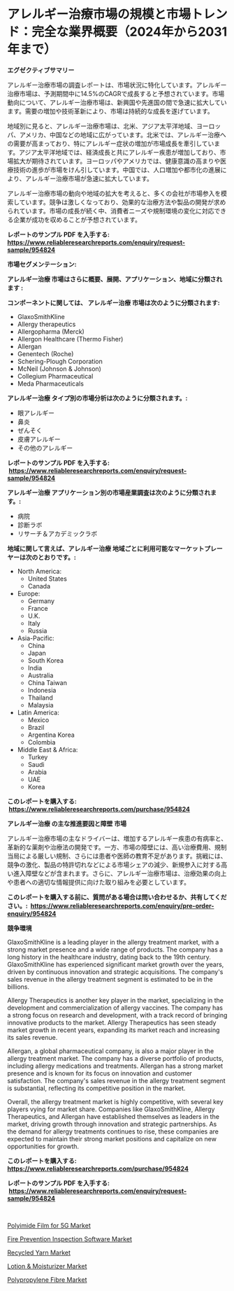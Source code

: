 <p><h1>アレルギー治療市場の規模と市場トレンド：完全な業界概要（2024年から2031年まで）</h1></p><p><strong>エグゼクティブサマリー</strong></p>
<p><p>アレルギー治療市場の調査レポートは、市場状況に特化しています。アレルギー治療市場は、予測期間中に14.5%のCAGRで成長すると予想されています。市場動向について、アレルギー治療市場は、新興国や先進国の間で急速に拡大しています。需要の増加や技術革新により、市場は持続的な成長を遂げています。</p><p>地域別に見ると、アレルギー治療市場は、北米、アジア太平洋地域、ヨーロッパ、アメリカ、中国などの地域に広がっています。北米では、アレルギー治療への需要が高まっており、特にアレルギー症状の増加が市場成長を牽引しています。アジア太平洋地域では、経済成長と共にアレルギー疾患が増加しており、市場拡大が期待されています。ヨーロッパやアメリカでは、健康意識の高まりや医療技術の進歩が市場をけん引しています。中国では、人口増加や都市化の進展により、アレルギー治療市場が急速に拡大しています。</p><p>アレルギー治療市場の動向や地域の拡大を考えると、多くの会社が市場参入を模索しています。競争は激しくなっており、効果的な治療方法や製品の開発が求められています。市場の成長が続く中、消費者ニーズや規制環境の変化に対応できる企業が成功を収めることが予想されています。</p></p>
<p><strong>レポートのサンプル PDF を入手する: <a href="https://www.reliableresearchreports.com/enquiry/request-sample/954824">https://www.reliableresearchreports.com/enquiry/request-sample/954824</a></strong></p>
<p><strong>市場セグメンテーション:</strong></p>
<p><strong> アレルギー治療 市場はさらに概要、展開、アプリケーション、地域に分類されます :</strong></p>
<p><strong>コンポーネントに関しては、 アレルギー治療 市場は次のように分類されます: &nbsp;</strong></p>
<p><ul><li>GlaxoSmithKline</li><li>Allergy therapeutics</li><li>Allergopharma (Merck)</li><li>Allergon Healthcare (Thermo Fisher)</li><li>Allergan</li><li>Genentech (Roche)</li><li>Schering-Plough Corporation</li><li>McNeil (Johnson & Johnson)</li><li>Collegium Pharmaceutical</li><li>Meda Pharmaceuticals</li></ul></p>
<p><strong> アレルギー治療 タイプ別の市場分析は次のように分類されます。:</strong></p>
<p><ul><li>眼アレルギー</li><li>鼻炎</li><li>ぜんそく</li><li>皮膚アレルギー</li><li>その他のアレルギー</li></ul></p>
<p><strong>レポートのサンプル PDF を入手する: &nbsp;<a href="https://www.reliableresearchreports.com/enquiry/request-sample/954824">https://www.reliableresearchreports.com/enquiry/request-sample/954824</a></strong></p>
<p><strong> アレルギー治療 アプリケーション別の市場産業調査は次のように分類されます。:</strong></p>
<p><ul><li>病院</li><li>診断ラボ</li><li>リサーチ＆アカデミックラボ</li></ul></p>
<p><strong>地域に関して言えば、アレルギー治療 地域ごとに利用可能なマーケットプレーヤーは次のとおりです。:</strong></p>
<p><ul>
    <li>
        North America:
        <ul>
            <li>United States</li>
            <li>Canada</li>
        </ul>
    </li>
    <li>
        Europe:
        <ul>
            <li>Germany</li>
            <li>France</li>
            <li>U.K.</li>
            <li>Italy</li>
            <li>Russia</li>
        </ul>
    </li>
    <li>
        Asia-Pacific:
        <ul>
            <li>China</li>
            <li>Japan</li>
            <li>South Korea</li>
            <li>India</li>
            <li>Australia</li>
            <li>China Taiwan</li>
            <li>Indonesia</li>
            <li>Thailand</li>
            <li>Malaysia</li>
        </ul>
    </li>
    <li>
        Latin America:
        <ul>
            <li>Mexico</li>
            <li>Brazil</li>
            <li>Argentina Korea</li>
            <li>Colombia</li>
        </ul>
    </li>
    <li>
        Middle East & Africa:
        <ul>
            <li>Turkey</li>
            <li>Saudi</li>
            <li>Arabia</li>
            <li>UAE</li>
            <li>Korea</li>
        </ul>
    </li>
    </ul></p>
<p><strong>このレポートを購入する: &nbsp;<a href="https://www.reliableresearchreports.com/purchase/954824">https://www.reliableresearchreports.com/purchase/954824</a></strong></p>
<p><strong>アレルギー治療 の主な推進要因と障壁 市場</strong></p>
<p><p>アレルギー治療市場の主なドライバーは、増加するアレルギー疾患の有病率と、革新的な薬剤や治療法の開発です。一方、市場の障壁には、高い治療費用、規制当局による厳しい規制、さらには患者や医師の教育不足があります。挑戦には、競争の激化、製品の特許切れなどによる市場シェアの減少、新規参入に対する高い進入障壁などが含まれます。さらに、アレルギー治療市場は、治療効果の向上や患者への適切な情報提供に向けた取り組みを必要としています。</p></p>
<p><strong>このレポートを購入する前に、質問がある場合は問い合わせるか、共有してください。:&nbsp; <a href="https://www.reliableresearchreports.com/enquiry/pre-order-enquiry/954824">https://www.reliableresearchreports.com/enquiry/pre-order-enquiry/954824</a></strong></p>
<p><strong>競争環境</strong></p>
<p><p>GlaxoSmithKline is a leading player in the allergy treatment market, with a strong market presence and a wide range of products. The company has a long history in the healthcare industry, dating back to the 19th century. GlaxoSmithKline has experienced significant market growth over the years, driven by continuous innovation and strategic acquisitions. The company's sales revenue in the allergy treatment segment is estimated to be in the billions.</p><p>Allergy Therapeutics is another key player in the market, specializing in the development and commercialization of allergy vaccines. The company has a strong focus on research and development, with a track record of bringing innovative products to the market. Allergy Therapeutics has seen steady market growth in recent years, expanding its market reach and increasing its sales revenue.</p><p>Allergan, a global pharmaceutical company, is also a major player in the allergy treatment market. The company has a diverse portfolio of products, including allergy medications and treatments. Allergan has a strong market presence and is known for its focus on innovation and customer satisfaction. The company's sales revenue in the allergy treatment segment is substantial, reflecting its competitive position in the market.</p><p>Overall, the allergy treatment market is highly competitive, with several key players vying for market share. Companies like GlaxoSmithKline, Allergy Therapeutics, and Allergan have established themselves as leaders in the market, driving growth through innovation and strategic partnerships. As the demand for allergy treatments continues to rise, these companies are expected to maintain their strong market positions and capitalize on new opportunities for growth.</p></p>
<p><strong>このレポートを購入する: &nbsp; <a href="https://www.reliableresearchreports.com/purchase/954824">https://www.reliableresearchreports.com/purchase/954824</a></strong></p>
<p><strong>レポートのサンプル PDF を入手する: &nbsp;<a href="https://www.reliableresearchreports.com/enquiry/request-sample/954824">https://www.reliableresearchreports.com/enquiry/request-sample/954824</a></strong><strong></strong></p>
<p>&nbsp;</p>
<p><p><a href="https://issuu.com/reportprime-2/docs/polyimide-film-for-5g-market-size-2030.pptx">Polyimide Film for 5G Market</a></p><p><a href="https://cautious-neon-760.notion.site/Fire-Prevention-Inspection-Software-Market-Growth-Market-Trends-COVID-19-Impact-and-Forecasts-for-337de0cce1e948f49a4cd1ae5cd2c5d8">Fire Prevention Inspection Software Market</a></p><p><a href="https://github.com/gulaimolin/Market-Research-Report-List-3/blob/main/recycled-yarn-market.md">Recycled Yarn Market</a></p><p><a href="https://view.publitas.com/reportprime-1/lotion-moisturizer-market-a-comprehensive-report-of-its-market-share-growth-trends-2024-2031/">Lotion & Moisturizer Market</a></p><p><a href="https://issuu.com/reportprime-2/docs/polypropylene-fibre-market-size-2030.pptx">Polypropylene Fibre Market</a></p></p>